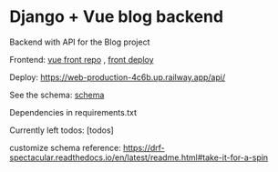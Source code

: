 # Django + Vue blog backend

Backend with API for the Blog project

Frontend: [vue front repo](https://github.com/Kakackle/vue_blog) , [front deploy](https://vue-blog-front.netlify.app/)

Deploy: https://web-production-4c6b.up.railway.app/api/

See the schema: [schema](https://web-production-4c6b.up.railway.app/api/schema/swagger-ui/)

Dependencies in requirements.txt

Currently left todos: [todos]

customize schema reference:
https://drf-spectacular.readthedocs.io/en/latest/readme.html#take-it-for-a-spin